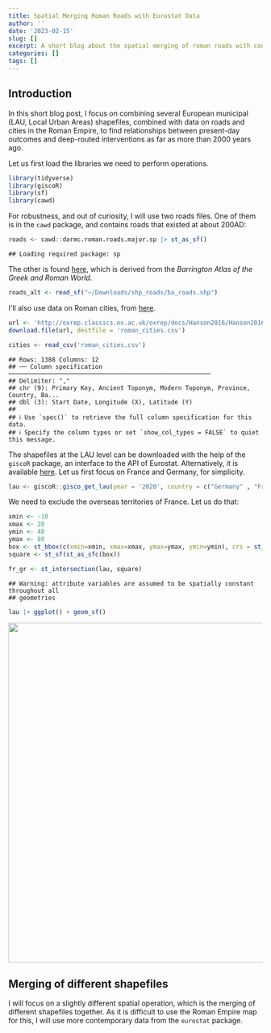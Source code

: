 ```yaml
---
title: Spatial Merging Roman Roads with Eurostat Data
author: ''
date: '2023-02-15'
slug: []
excerpt: A short blog about the spatial merging of roman roads with contemporary Eurostat data.
categories: []
tags: []
---
```


## Introduction

In this short blog post, I focus on combining several European municipal (LAU, Local Urban Areas) shapefiles, combined with data on roads and cities in the Roman Empire, to find relationships between present-day outcomes and deep-routed interventions as far as more than 2000 years ago. 

Let us first load the libraries we need to perform operations. 
  

```r
library(tidyverse)
library(giscoR)
library(sf)
library(cawd)
```

For robustness, and out of curiosity, I will use two roads files. One of them is in the `cawd` package, and contains roads that existed at about 200AD:


```r
roads <- cawd::darmc.roman.roads.major.sp |> st_as_sf()
```

```
## Loading required package: sp
```

The other is found [here](http://awmc.unc.edu/awmc/map_data/shapefiles/ba_roads/), which is derived from the _Barrington Atlas of the Greek and Roman World_. 


```r
roads_alt <- read_sf("~/Downloads/shp_roads/ba_roads.shp")
```

I'll also use data on Roman cities, from [here](https://projectmercury.eu/datasets/#cities). 


```r
url <- 'http://oxrep.classics.ox.ac.uk/oxrep/docs/Hanson2016/Hanson2016_Cities_OxREP.csv'
download.file(url, destfile = 'roman_cities.csv')

cities <- read_csv('roman_cities.csv')
```

```
## Rows: 1388 Columns: 12
## ── Column specification ────────────────────────────────────────────────────────
## Delimiter: ","
## chr (9): Primary Key, Ancient Toponym, Modern Toponym, Province, Country, Ba...
## dbl (3): Start Date, Longitude (X), Latitude (Y)
## 
## ℹ Use `spec()` to retrieve the full column specification for this data.
## ℹ Specify the column types or set `show_col_types = FALSE` to quiet this message.
```

The shapefiles at the LAU level can be downloaded with the help of the `giscoR` package, an interface to the API of Eurostat. Alternatively, it is available [here](https://ec.europa.eu/eurostat/web/gisco/geodata/reference-data/administrative-units-statistical-units/lau). Let us first focus on France and Germany, for simplicity. 


```r
lau <- giscoR::gisco_get_lau(year = '2020', country = c("Germany" , "France"))
```

We need to exclude the overseas territories of France. Let us do that: 


```r
xmin <- -10
xmax <- 20
ymin <- 40
ymax <- 80
box <- st_bbox(c(xmin=xmin, xmax=xmax, ymax=ymax, ymin=ymin), crs = st_crs(4326))
square <- st_sf(st_as_sfc(box))

fr_gr <- st_intersection(lau, square) 
```

```
## Warning: attribute variables are assumed to be spatially constant throughout all
## geometries
```





```r
lau |> ggplot() + geom_sf()
```

<img src="{{< blogdown/postref >}}index_files/figure-html/unnamed-chunk-8-1.png" width="672" />

## Merging of different shapefiles

I will focus on a slightly different spatial operation, which is the merging of different shapefiles together. As it is difficult to use the Roman Empire map for this, I will use more contemporary data from the `eurostat` package. 

